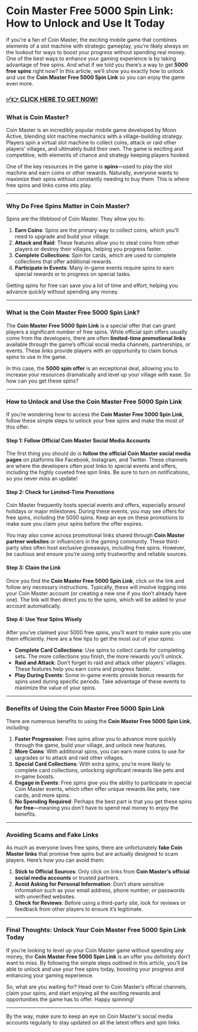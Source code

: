 # Coin Master Free 5000 Spin Link: How to Unlock and Use It Today

If you're a fan of Coin Master, the exciting mobile game that combines elements of a slot machine with strategic gameplay, you’re likely always on the lookout for ways to boost your progress without spending real money. One of the best ways to enhance your gaming experience is by taking advantage of free spins. And what if we told you there’s a way to get **5000 free spins** right now? In this article, we’ll show you exactly how to unlock and use the **Coin Master Free 5000 Spin Link** so you can enjoy the game even more.

### [✅👉 CLICK HERE TO GET NOW!](https://freerewards.xyz/coin/master/)

### What is Coin Master?

Coin Master is an incredibly popular mobile game developed by Moon Active, blending slot machine mechanics with a village-building strategy. Players spin a virtual slot machine to collect coins, attack or raid other players’ villages, and ultimately build their own. The game is exciting and competitive, with elements of chance and strategy keeping players hooked.

One of the key resources in the game is **spins**—used to play the slot machine and earn coins or other rewards. Naturally, everyone wants to maximize their spins without constantly needing to buy them. This is where free spins and links come into play.

---

### Why Do Free Spins Matter in Coin Master?

Spins are the lifeblood of Coin Master. They allow you to:

1. **Earn Coins**: Spins are the primary way to collect coins, which you’ll need to upgrade and build your village.
2. **Attack and Raid**: These features allow you to steal coins from other players or destroy their villages, helping you progress faster.
3. **Complete Collections**: Spin for cards, which are used to complete collections that offer additional rewards.
4. **Participate in Events**: Many in-game events require spins to earn special rewards or to progress on special tasks.

Getting spins for free can save you a lot of time and effort, helping you advance quickly without spending any money.

---

### What is the Coin Master Free 5000 Spin Link?

The **Coin Master Free 5000 Spin Link** is a special offer that can grant players a significant number of free spins. While official spin offers usually come from the developers, there are often **limited-time promotional links** available through the game’s official social media channels, partnerships, or events. These links provide players with an opportunity to claim bonus spins to use in the game.

In this case, the **5000 spin offer** is an exceptional deal, allowing you to increase your resources dramatically and level up your village with ease. So how can you get these spins?

---

### How to Unlock and Use the Coin Master Free 5000 Spin Link

If you’re wondering how to access the **Coin Master Free 5000 Spin Link**, follow these simple steps to unlock your free spins and make the most of this offer.

#### Step 1: Follow Official Coin Master Social Media Accounts

The first thing you should do is **follow the official Coin Master social media pages** on platforms like Facebook, Instagram, and Twitter. These channels are where the developers often post links to special events and offers, including the highly coveted free spin links. Be sure to turn on notifications, so you never miss an update!

#### Step 2: Check for Limited-Time Promotions

Coin Master frequently hosts special events and offers, especially around holidays or major milestones. During these events, you may see offers for free spins, including the 5000 spins. Keep an eye on these promotions to make sure you claim your spins before the offer expires.

You may also come across promotional links shared through **Coin Master partner websites** or influencers in the gaming community. These third-party sites often host exclusive giveaways, including free spins. However, be cautious and ensure you’re using only trustworthy and reliable sources.

#### Step 3: Claim the Link

Once you find the **Coin Master Free 5000 Spin Link**, click on the link and follow any necessary instructions. Typically, these will involve logging into your Coin Master account (or creating a new one if you don’t already have one). The link will then direct you to the spins, which will be added to your account automatically.

#### Step 4: Use Your Spins Wisely

After you’ve claimed your 5000 free spins, you’ll want to make sure you use them efficiently. Here are a few tips to get the most out of your spins:

- **Complete Card Collections**: Use spins to collect cards for completing sets. The more collections you finish, the more rewards you’ll unlock.
- **Raid and Attack**: Don’t forget to raid and attack other players’ villages. These features help you earn coins and progress faster.
- **Play During Events**: Some in-game events provide bonus rewards for spins used during specific periods. Take advantage of these events to maximize the value of your spins.

---

### Benefits of Using the Coin Master Free 5000 Spin Link

There are numerous benefits to using the **Coin Master Free 5000 Spin Link**, including:

1. **Faster Progression**: Free spins allow you to advance more quickly through the game, build your village, and unlock new features.
2. **More Coins**: With additional spins, you can earn more coins to use for upgrades or to attack and raid other villages.
3. **Special Card Collections**: With extra spins, you’re more likely to complete card collections, unlocking significant rewards like pets and in-game boosts.
4. **Engage in Events**: Free spins give you the ability to participate in special Coin Master events, which often offer unique rewards like pets, rare cards, and more spins.
5. **No Spending Required**: Perhaps the best part is that you get these spins **for free**—meaning you don’t have to spend real money to enjoy the benefits.

---

### Avoiding Scams and Fake Links

As much as everyone loves free spins, there are unfortunately **fake Coin Master links** that promise free spins but are actually designed to scam players. Here’s how you can avoid them:

1. **Stick to Official Sources**: Only click on links from **Coin Master’s official social media accounts** or trusted partners.
2. **Avoid Asking for Personal Information**: Don’t share sensitive information such as your email address, phone number, or passwords with unverified websites.
3. **Check for Reviews**: Before using a third-party site, look for reviews or feedback from other players to ensure it’s legitimate.

---

### Final Thoughts: Unlock Your Coin Master Free 5000 Spin Link Today

If you’re looking to level up your Coin Master game without spending any money, the **Coin Master Free 5000 Spin Link** is an offer you definitely don’t want to miss. By following the simple steps outlined in this article, you’ll be able to unlock and use your free spins today, boosting your progress and enhancing your gaming experience.

So, what are you waiting for? Head over to Coin Master’s official channels, claim your spins, and start enjoying all the exciting rewards and opportunities the game has to offer. Happy spinning!

---

By the way, make sure to keep an eye on Coin Master's social media accounts regularly to stay updated on all the latest offers and spin links.
